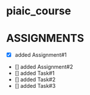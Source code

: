 # piaic_course
# **ASSIGNMENTS**
- [x] added Assignment#1
- [] added Assignment#2
- [] added Task#1
- [] added Task#2
- [] added Task#3

